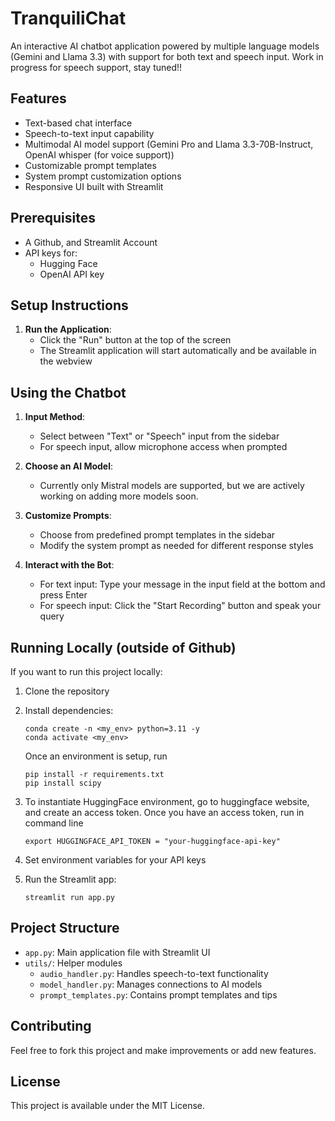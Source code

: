 
# TranquiliChat

An interactive AI chatbot application powered by multiple language models (Gemini and Llama 3.3) with support for both text and speech input. Work in progress for speech support, stay tuned!!

## Features

- Text-based chat interface
- Speech-to-text input capability
- Multimodal AI model support (Gemini Pro and Llama 3.3-70B-Instruct, OpenAI whisper (for voice support))
- Customizable prompt templates
- System prompt customization options
- Responsive UI built with Streamlit

## Prerequisites

- A Github, and Streamlit Account
- API keys for:
  - Hugging Face 
  - OpenAI API key

## Setup Instructions

1. **Run the Application**:
   - Click the "Run" button at the top of the screen
   - The Streamlit application will start automatically and be available in the webview

## Using the Chatbot

1. **Input Method**:
   - Select between "Text" or "Speech" input from the sidebar
   - For speech input, allow microphone access when prompted

2. **Choose an AI Model**:
   - Currently only Mistral models are supported, but we are actively working on adding more models soon.

3. **Customize Prompts**:
   - Choose from predefined prompt templates in the sidebar
   - Modify the system prompt as needed for different response styles

4. **Interact with the Bot**:
   - For text input: Type your message in the input field at the bottom and press Enter
   - For speech input: Click the "Start Recording" button and speak your query

## Running Locally (outside of Github)

If you want to run this project locally:

1. Clone the repository
2. Install dependencies:

   ```
   conda create -n <my_env> python=3.11 -y
   conda activate <my_env>
   ```
   Once an environment is setup, run
   ```
   pip install -r requirements.txt
   pip install scipy
   ```
3. To instantiate HuggingFace environment, go to huggingface website, and create an access token. Once you have an access token, run in command line

   ```
   export HUGGINGFACE_API_TOKEN = "your-huggingface-api-key"
   ```
   
4. Set environment variables for your API keys
5. Run the Streamlit app:
   ```
   streamlit run app.py
   ```

## Project Structure

- `app.py`: Main application file with Streamlit UI
- `utils/`: Helper modules
  - `audio_handler.py`: Handles speech-to-text functionality
  - `model_handler.py`: Manages connections to AI models
  - `prompt_templates.py`: Contains prompt templates and tips

## Contributing

Feel free to fork this project and make improvements or add new features.

## License

This project is available under the MIT License.
